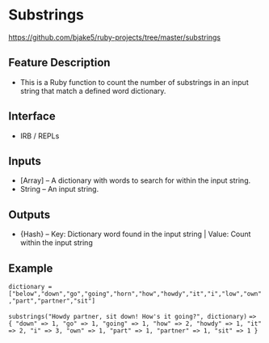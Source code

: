 # Substrings
https://github.com/bjake5/ruby-projects/tree/master/substrings
## Feature Description
* This is a Ruby function to count the number of substrings in an input string that match a defined word dictionary.
## Interface
* IRB / REPLs
## Inputs
* [Array] – A dictionary with words to search for within the input string.
* String – An input string.
## Outputs
* {Hash} – Key: Dictionary word found in the input string | Value: Count within the input string
## Example
`dictionary = ["below","down","go","going","horn","how","howdy","it","i","low","own","part","partner","sit"]`

`substrings("Howdy partner, sit down! How's it going?", dictionary)`
`=> { "down" => 1, "go" => 1, "going" => 1, "how" => 2, "howdy" => 1, "it" => 2, "i" => 3, "own" => 1, "part" => 1, "partner" => 1, "sit" => 1 }`
